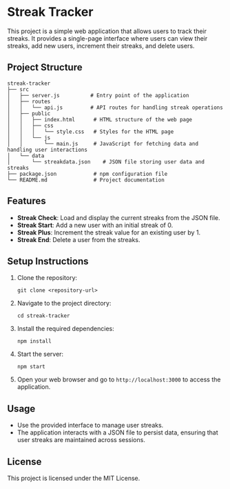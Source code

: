# Streak Tracker

This project is a simple web application that allows users to track their streaks. It provides a single-page interface where users can view their streaks, add new users, increment their streaks, and delete users.

## Project Structure

```
streak-tracker
├── src
│   ├── server.js          # Entry point of the application
│   ├── routes
│   │   └── api.js         # API routes for handling streak operations
│   ├── public
│   │   ├── index.html      # HTML structure of the web page
│   │   ├── css
│   │   │   └── style.css   # Styles for the HTML page
│   │   └── js
│   │       └── main.js     # JavaScript for fetching data and handling user interactions
│   └── data
│       └── streakdata.json    # JSON file storing user data and streaks
├── package.json            # npm configuration file
└── README.md               # Project documentation
```

## Features

- **Streak Check**: Load and display the current streaks from the JSON file.
- **Streak Start**: Add a new user with an initial streak of 0.
- **Streak Plus**: Increment the streak value for an existing user by 1.
- **Streak End**: Delete a user from the streaks.

## Setup Instructions

1. Clone the repository:
   ```
   git clone <repository-url>
   ```

2. Navigate to the project directory:
   ```
   cd streak-tracker
   ```

3. Install the required dependencies:
   ```
   npm install
   ```

4. Start the server:
   ```
   npm start
   ```

5. Open your web browser and go to `http://localhost:3000` to access the application.

## Usage

- Use the provided interface to manage user streaks.
- The application interacts with a JSON file to persist data, ensuring that user streaks are maintained across sessions.

## License

This project is licensed under the MIT License.